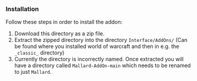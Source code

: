 ### Installation

Follow these steps in order to install the addon:
1) Download this directory as a zip file.
2) Extract the zipped directory into the directory `Interface/AddOns/` (Can be found where you installed world of warcraft and then in e.g. the `_classic_` directory)
3) Currently the directory is incorrectly named. Once extracted you will have a directory called `Mallard-AddOn-main` which needs to be renamed to just `Mallard`.

